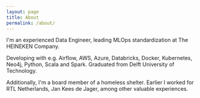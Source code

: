 ```yaml
---
layout: page
title: About
permalink: /about/
---
```


I'm an experienced Data Engineer, leading MLOps standardization at The HEINEKEN Company.

Developing with e.g. Airflow, AWS, Azure, Databricks, Docker, Kubernetes, Neo4j, Python, Scala and Spark. Graduated from Delft University of Technology.

Additionally, I'm a board member of a homeless shelter. Earlier I worked for RTL Netherlands, Jan Kees de Jager, among other valuable experiences.
